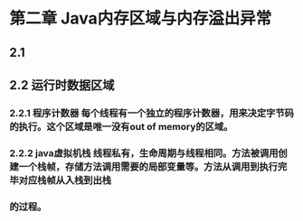 # 第二章 Java内存区域与内存溢出异常

## 2.1
## 2.2 运行时数据区域
### 2.2.1 程序计数器 每个线程有一个独立的程序计数器，用来决定字节码的执行。这个区域是唯一没有out of memory的区域。
### 2.2.2 java虚拟机栈 线程私有，生命周期与线程相同。方法被调用创建一个栈帧，存储方法调用需要的局部变量等。方法从调用到执行完毕对应栈帧从入栈到出栈
### 的过程。
